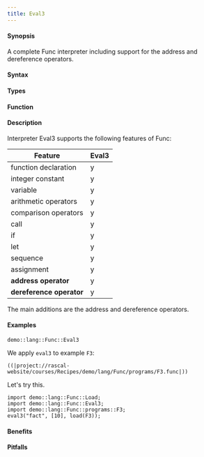 ```yaml
---
title: Eval3
---
```


#### Synopsis

A complete Func interpreter including support for the address and dereference operators.

#### Syntax

#### Types

#### Function

#### Description

Interpreter Eval3 supports the following features of Func: 


| Feature              | Eval3 |
| --- | --- |
| function declaration | y |
| integer constant     | y |
| variable             | y |
| arithmetic operators | y |
| comparison operators | y |
| call                 | y |
| if                   | y |
| let                  | y |
| sequence             | y |
| assignment           | y |
| __address operator__ | y |
| __dereference operator__ | y |




The main additions are the address and dereference operators.

#### Examples

```rascal-include
demo::lang::Func::Eval3
```

                

We apply `eval3` to example `F3`:
```rascal
((|project://rascal-website/courses/Recipes/demo/lang/Func/programs/F3.func|))
```

                
Let's try this.
```rascal-shell
import demo::lang::Func::Load;
import demo::lang::Func::Eval3;
import demo::lang::Func::programs::F3;
eval3("fact", [10], load(F3));
```



#### Benefits

#### Pitfalls

